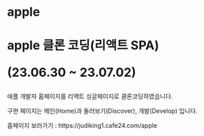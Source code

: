 # apple

<h1>
  apple 클론 코딩(리액트 SPA)
  <p>(23.06.30 ~ 23.07.02)</p>
</h1>
<p>애플 개발자 홈페이지를 리액트 싱글페이지로 클론코딩하였습니다.</p>
<p>구현 페이지는 메인(Home)과 둘러보기(Discover), 개발(Develop) 입니다.</p>

<p>홈페이지 보러가기 : <a href="https://judiking1.cafe24.com/apple"></a>https://judiking1.cafe24.com/apple</p>
